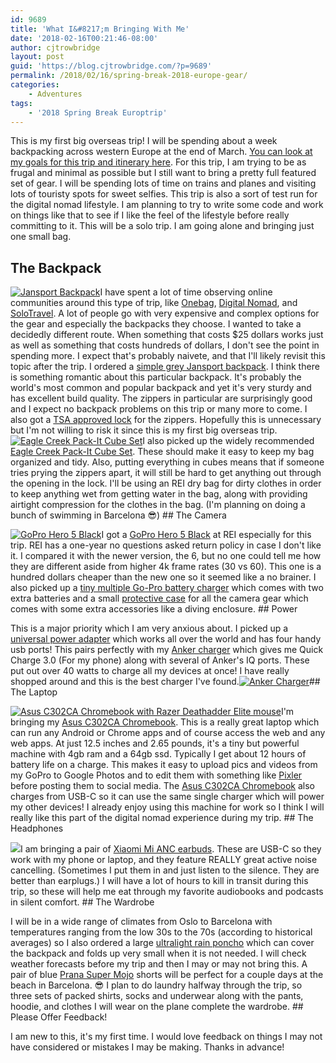 ```yaml
---
id: 9689
title: 'What I&#8217;m Bringing With Me'
date: '2018-02-16T00:21:46-08:00'
author: cjtrowbridge
layout: post
guid: 'https://blog.cjtrowbridge.com/?p=9689'
permalink: /2018/02/16/spring-break-2018-europe-gear/
categories:
    - Adventures
tags:
    - '2018 Spring Break Europtrip'
---
```


This is my first big overseas trip! I will be spending about a week backpacking across western Europe at the end of March. [You can look at my goals for this trip and itinerary here](https://blog.cjtrowbridge.com/2018/02/15/spring-break-2018-europe/). For this trip, I am trying to be as frugal and minimal as possible but I still want to bring a pretty full featured set of gear. I will be spending lots of time on trains and planes and visiting lots of touristy spots for sweet selfies. This trip is also a sort of test run for the digital nomad lifestyle. I am planning to try to write some code and work on things like that to see if I like the feel of the lifestyle before really committing to it. This will be a solo trip. I am going alone and bringing just one small bag.

## The Backpack

[![Jansport Backpack](https://blog.cjtrowbridge.com/wp-content/uploads/2018/02/Jansport-Backpack-1-1.jpg)](http://amzn.to/2EwfngX)I have spent a lot of time observing online communities around this type of trip, like [Onebag](https://www.reddit.com/r/onebag/), [Digital Nomad](https://www.reddit.com/r/digitalnomad/), and [SoloTravel](https://www.reddit.com/r/solotravel/). A lot of people go with very expensive and complex options for the gear and especially the backpacks they choose. I wanted to take a decidedly different route. When something that costs $25 dollars works just as well as something that costs hundreds of dollars, I don't see the point in spending more. I expect that's probably naivete, and that I'll likely revisit this topic after the trip. I ordered a [simple grey Jansport backpack](http://amzn.to/2EwfngX). I think there is something romantic about this particular backpack. It's probably the world's most common and popular backpack and yet it's very sturdy and has excellent build quality. The zippers in particular are surprisingly good and I expect no backpack problems on this trip or many more to come. I also got a [TSA approved lock](http://amzn.to/2BV1AOe) for the zippers. Hopefully this is unnecessary but I'm not willing to risk it since this is my first big overseas trip. [![Eagle Creek Pack-It Cube Set](https://blog.cjtrowbridge.com/wp-content/uploads/2018/02/Eagle-Creek-Pack-It-Cube-Set-1-1.jpg)](http://amzn.to/2sysfgW)I also picked up the widely recommended [Eagle Creek Pack-It Cube Set](http://amzn.to/2sysfgW). These should make it easy to keep my bag organized and tidy. Also, putting everything in cubes means that if someone tries prying the zippers apart, it will still be hard to get anything out through the opening in the lock. I'll be using an REI dry bag for dirty clothes in order to keep anything wet from getting water in the bag, along with providing airtight compression for the clothes in the bag. (I'm planning on doing a bunch of swimming in Barcelona 😎) ## The Camera

[![GoPro Hero 5 Black](https://blog.cjtrowbridge.com/wp-content/uploads/2018/02/GoPro-Hero-5-Black-1-1.jpg)](http://amzn.to/2Cqcx6V)I got a [GoPro Hero 5 Black](http://amzn.to/2Cqcx6V) at REI especially for this trip. REI has a one-year no questions asked return policy in case I don't like it. I compared it with the newer version, the 6, but no one could tell me how they are different aside from higher 4k frame rates (30 vs 60). This one is a hundred dollars cheaper than the new one so it seemed like a no brainer. I also picked up a [tiny multiple Go-Pro battery charger](http://amzn.to/2ByQTB1) which comes with two extra batteries and a small [protective case](http://amzn.to/2Ew0zyH) for all the camera gear which comes with some extra accessories like a diving enclosure. ## Power

This is a major priority which I am very anxious about. I picked up a [universal power adapter](http://amzn.to/2szKkuU) which works all over the world and has four handy usb ports! This pairs perfectly with my [Anker charger](http://amzn.to/2EvedlD) which gives me Quick Charge 3.0 (For my phone) along with several of Anker's IQ ports. These put out over 40 watts to charge all my devices at once! I have really shopped around and this is the best charger I've found.[![Anker Charger](https://blog.cjtrowbridge.com/wp-content/uploads/2018/02/Anker-Charger-1-1.jpg)](http://amzn.to/2EvedlD)## The Laptop

[![Asus C302CA Chromebook with Razer Deathadder Elite mouse](https://blog.cjtrowbridge.com/wp-content/uploads/2017/09/1505619633-1-1.jpg)](http://amzn.to/2EwPMEB)I'm bringing my [Asus C302CA Chromebook](http://amzn.to/2EwPMEB). This is a really great laptop which can run any Android or Chrome apps and of course access the web and any web apps. At just 12.5 inches and 2.65 pounds, it's a tiny but powerful machine with 4gb ram and a 64gb ssd. Typically I get about 12 hours of battery life on a charge. This makes it easy to upload pics and videos from my GoPro to Google Photos and to edit them with something like [Pixler](https://pixlr.com/) before posting them to social media. The [Asus C302CA Chromebook](http://amzn.to/2EwPMEB) also charges from USB-C so it can use the same single charger which will power my other devices! I already enjoy using this machine for work so I think I will really like this part of the digital nomad experience during my trip. ## The Headphones

![](https://blog.cjtrowbridge.com/wp-content/uploads/2017/12/20171230_111831_HDR-1-1.jpg)I am bringing a pair of [Xiaomi Mi ANC earbuds](http://amzn.to/2EvifL0). These are USB-C so they work with my phone or laptop, and they feature REALLY great active noise cancelling. (Sometimes I put them in and just listen to the silence. They are better than earplugs.) I will have a lot of hours to kill in transit during this trip, so these will help me eat through my favorite audiobooks and podcasts in silent comfort. ## The Wardrobe

I will be in a wide range of climates from Oslo to Barcelona with temperatures ranging from the low 30s to the 70s (according to historical averages) so I also ordered a large [ultralight rain poncho](https://www.amazon.com/gp/product/B06WD4J837/ref=oh_aui_detailpage_o00_s00?ie=UTF8&psc=1) which can cover the backpack and folds up very small when it is not needed. I will check weather forecasts before my trip and then I may or may not bring this. A pair of blue [Prana Super Mojo](http://amzn.to/2sCTVRO) shorts will be perfect for a couple days at the beach in Barcelona. 😎 I plan to do laundry halfway through the trip, so three sets of packed shirts, socks and underwear along with the pants, hoodie, and clothes I will wear on the plane complete the wardrobe. ## Please Offer Feedback!

I am new to this, it's my first time. I would love feedback on things I may not have considered or mistakes I may be making. Thanks in advance!